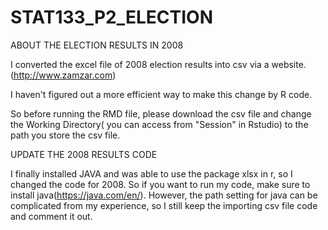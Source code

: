 # STAT133_P2_ELECTION

ABOUT THE ELECTION RESULTS IN 2008

I converted the excel file of 2008 election results into csv via a website. (http://www.zamzar.com)

I haven't figured out a more efficient way to make this change by R code. 

So before running the RMD file, please download the csv file and change the Working Directory( you can access from "Session" in Rstudio) to the path you store the csv file.

UPDATE THE 2008 RESULTS CODE

I finally installed JAVA and was able to use the package xlsx in r, so I changed the code for 2008. So if you want to run my code, make sure to install java(https://java.com/en/). However, the path setting for java can be complicated from my experience, so I still keep the importing csv file code and comment it out.
